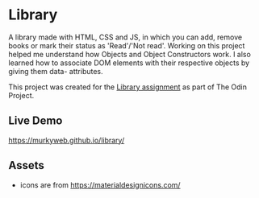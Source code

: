 # Library

A library made with HTML, CSS and JS, in which you can add, remove books or mark their status as 'Read'/'Not read'.
Working on this project helped me understand how Objects and Object Constructors work. I also learned how to associate DOM elements with their respective objects by giving them data- attributes.

This project was created for the [Library assignment](https://www.theodinproject.com/lessons/node-path-javascript-library) as part of The Odin Project.

## Live Demo

https://murkyweb.github.io/library/

## Assets

* icons are from https://materialdesignicons.com/
